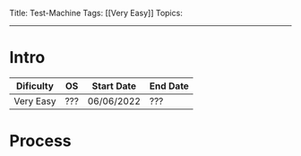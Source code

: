 Title: Test-Machine
Tags: [[Very Easy]]
Topics: 

---

# Intro
| Dificulty | OS | Start Date | End Date |
|---|---|---|---|
| Very Easy | ??? | 06/06/2022 | ??? |

# Process